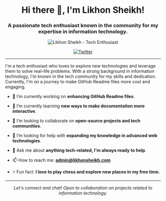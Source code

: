 <h1 align="center">Hi there 👋, I'm Likhon Sheikh!</h1>
<h3 align="center">A passionate tech enthusiast known in the community for my expertise in information technology.</h3>

<p align="center">
    <img src="https://likhonsheikh.com/assets/Banner.jpg" alt="Likhon Sheikh - Tech Enthusiast">
</p>

<p align="center">
    <a href="https://twitter.com/likhonscripts"><img src="https://img.shields.io/twitter/follow/username?label=Follow&style=social" alt="Twitter"></a>
</p>

---

I'm a tech enthusiast who loves to explore new technologies and leverage them to solve real-life problems. With a strong background in information technology, I'm known in the tech community for my skills and dedication. Currently, I'm on a journey to make GitHub Readme files more cool and engaging.

- 🔭 I’m currently working on **enhancing GitHub Readme files**.

- 🌱 I’m currently learning **new ways to make documentation more interactive**.

- 👯 I’m looking to collaborate on **open-source projects and tech communities**.

- 🤔 I’m looking for help with **expanding my knowledge in advanced web technologies**.

- 💬 Ask me about **anything tech-related, I'm always ready to help**.

- 📫 How to reach me: **admin@likhonsheikh.com**


- ⚡ Fun fact: **I love to play chess and explore new places in my free time.**

---

<p align="center">
    <i>Let's connect and chat! Open to collaboration on projects related to information technology.</i>
</p>

